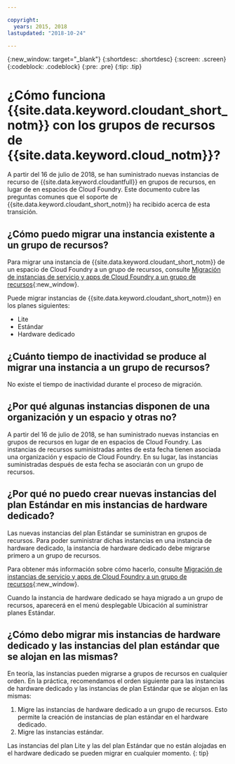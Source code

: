 ```yaml
---

copyright:
  years: 2015, 2018
lastupdated: "2018-10-24"

---
```


{:new_window: target="_blank"}
{:shortdesc: .shortdesc}
{:screen: .screen}
{:codeblock: .codeblock}
{:pre: .pre}
{:tip: .tip}

<!-- Acrolinx: 2017-05-10 -->

# ¿Cómo funciona {{site.data.keyword.cloudant_short_notm}} con los grupos de recursos de {{site.data.keyword.cloud_notm}}?

A partir del 16 de julio de 2018, se han suministrado nuevas instancias de recurso de {{site.data.keyword.cloudantfull}} en grupos de recursos, en lugar de en espacios de Cloud Foundry. Este documento cubre las preguntas comunes que el soporte de {{site.data.keyword.cloudant_short_notm}} ha recibido acerca de esta transición.

## ¿Cómo puedo migrar una instancia existente a un grupo de recursos?

Para migrar una instancia de {{site.data.keyword.cloudant_short_notm}} de un espacio de Cloud Foundry a un grupo de recursos, consulte [Migración de instancias de servicio y apps de Cloud Foundry a un grupo de recursos](https://console.bluemix.net/docs/resources/instance_migration.html#migrate){:new_window}.

Puede migrar instancias de {{site.data.keyword.cloudant_short_notm}} en los planes siguientes:

- Lite
- Estándar
- Hardware dedicado

## ¿Cuánto tiempo de inactividad se produce al migrar una instancia a un grupo de recursos?

No existe el tiempo de inactividad durante el proceso de migración.

## ¿Por qué algunas instancias disponen de una organización y un espacio y otras no?

A partir del 16 de julio de 2018, se han suministrado nuevas instancias en grupos de recursos en lugar de en espacios de Cloud Foundry. Las instancias de recursos suministradas antes de esta fecha tienen asociada una organización y espacio de Cloud Foundry. En su lugar, las instancias suministradas después de esta fecha se asociarán con un grupo de recursos.

## ¿Por qué no puedo crear nuevas instancias del plan Estándar en mis instancias de hardware dedicado?

Las nuevas instancias del plan Estándar se suministran en grupos de recursos. Para poder suministrar dichas instancias en una instancia de hardware dedicado, la instancia de hardware dedicado debe migrarse primero a un grupo de recursos.

Para obtener más información sobre cómo hacerlo, consulte [Migración de instancias de servicio y apps de Cloud Foundry a un grupo de recursos](https://console.bluemix.net/docs/resources/instance_migration.html#migrate){:new_window}.

Cuando la instancia de hardware dedicado se haya migrado a un grupo de recursos, aparecerá en el menú desplegable Ubicación al suministrar planes Estándar.

## ¿Cómo debo migrar mis instancias de hardware dedicado y las instancias del plan estándar que se alojan en las mismas?

En teoría, las instancias pueden migrarse a grupos de recursos en cualquier orden. En la práctica, recomendamos el orden siguiente para las instancias de hardware dedicado y las instancias de plan Estándar que se alojan en las mismas:

1. Migre las instancias de hardware dedicado a un grupo de recursos. Esto permite la creación de instancias de plan estándar en el hardware dedicado.
2. Migre las instancias estándar.

Las instancias del plan Lite y las del plan Estándar que no están alojadas en el hardware dedicado se pueden migrar en cualquier momento.
{: tip}
